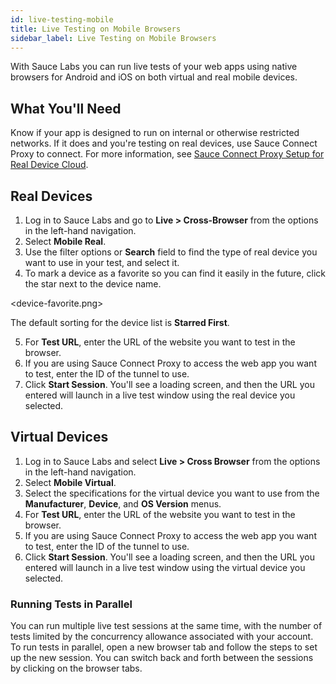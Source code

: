 ```yaml
---
id: live-testing-mobile
title: Live Testing on Mobile Browsers
sidebar_label: Live Testing on Mobile Browsers
---
```

With Sauce Labs you can run live tests of your web apps using native browsers for Android and iOS on both virtual and real mobile devices.

## What You'll Need
Know if your app is designed to run on internal or otherwise restricted networks. If it does and you're testing on real devices, use Sauce Connect Proxy to connect. For more information, see [Sauce Connect Proxy Setup for Real Device Cloud](https://wiki.saucelabs.com/display/DOCS/Sauce+Connect+Proxy+Setup+for+Real+Device+Cloud?src=sidebar).

## Real Devices
1. Log in to Sauce Labs and go to **Live > Cross-Browser** from the options in the left-hand navigation.
2. Select **Mobile Real**.
3. Use the filter options or **Search** field to find the type of real device you want to use in your test, and select it.
4. To mark a device as a favorite so you can find it easily in the future, click the star next to the device name.

<device-favorite.png>

The default sorting for the device list is **Starred First**.

5. For **Test URL**, enter the URL of the website you want to test in the browser.
6. If you are using Sauce Connect Proxy to access the web app you want to test, enter the ID of the tunnel to use.
7. Click **Start Session**.
You'll see a loading screen, and then the URL you entered will launch in a live test window using the real device you selected.

## Virtual Devices
1. Log in to Sauce Labs and select **Live > Cross Browser** from the options in the left-hand navigation.
2. Select **Mobile Virtual**.
3. Select the specifications for the virtual device you want to use from the **Manufacturer**, **Device**, and **OS Version** menus.
4. For **Test URL**, enter the URL of the website you want to test in the browser.
5. If you are using Sauce Connect Proxy to access the web app you want to test, enter the ID of the tunnel to use.
6. Click **Start Session**.
You'll see a loading screen, and then the URL you entered will launch in a live test window using the virtual device you selected.

### Running Tests in Parallel

You can run multiple live test sessions at the same time, with the number of tests limited by the concurrency allowance associated with your account. To run tests in parallel, open a new browser tab and follow the steps to set up the new session. You can switch back and forth between the sessions by clicking on the browser tabs.
